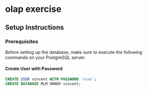 # olap exercise

## Setup Instructions

### Prerequisites

Before setting up the database, make sure to execute the following commands on your PostgreSQL server.

#### Create User with Password

```sql
CREATE USER vincent WITH PASSWORD 'xxxx';
CREATE DATABASE MLM OWNER vincent;
```